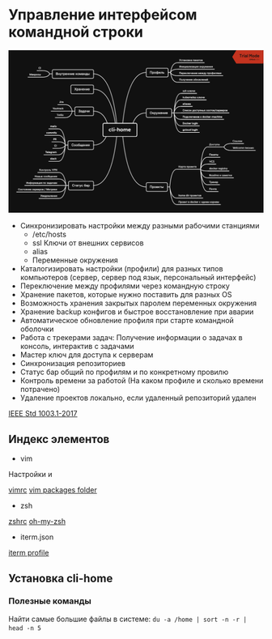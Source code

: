 # Управление интерфейсом командной строки

![map](docs/map.png)

- Синхронизировать настройки между разными рабочими станциями
  - /etc/hosts
  - ssl Ключи от внешних сервисов
  - alias
  - Переменные окружения
- Каталогизировать настройки (профили) для разных типов компьютеров (сервер, сервер под язык, персональный интерфейс)
- Переключение между профилями через командную строку
- Хранение пакетов, которые нужно поставить для разных OS
- Возможность хранения закрытых паролем переменных окружения
- Хранение backup конфигов и быстрое восстановление при аварии
- Автоматическое обновление профиля при старте командной оболочки
- Работа с трекерами задач: Получение информации о задачах в консоль, интерактив с задачами
- Мастер ключ для доступа к серверам
- Синхронизация репозиториев
- Статус бар общий по профилям и по конкретному провилю
- Контроль времени за работой (На каком профиле и сколько времени потрачено)
- Удаление проектов локально, если удаленный репозиторий удален

[IEEE Std 1003.1-2017](https://pubs.opengroup.org/onlinepubs/9699919799/basedefs/V1_chap12.html)


## Индекс элементов

- vim

Настройки и 

[vimrc](store/vimrc)
[vim packages folder](store/vim)

- zsh

[zshrc](store/zshrc)
[oh-my-zsh](store/oh-my-zsh)

- iterm.json

[iterm profile](store/iterm.json)



## Установка cli-home



### Полезные команды

Найти самые большие файлы в системе: `du -a /home | sort -n -r | head -n 5`
